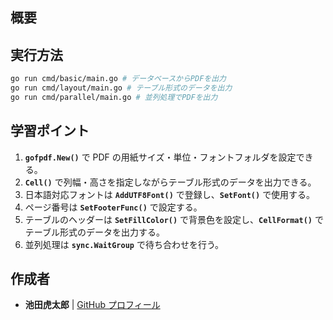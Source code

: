 ## **概要**

## **実行方法**

```sh
go run cmd/basic/main.go # データベースからPDFを出力
go run cmd/layout/main.go # テーブル形式のデータを出力
go run cmd/parallel/main.go # 並列処理でPDFを出力
```

## **学習ポイント**

1. **`gofpdf.New()`** で PDF の用紙サイズ・単位・フォントフォルダを設定できる。
2. **`Cell()`** で列幅・高さを指定しながらテーブル形式のデータを出力できる。
3. 日本語対応フォントは **`AddUTF8Font()`** で登録し、**`SetFont()`** で使用する。
4. ページ番号は **`SetFooterFunc()`** で設定する。
5. テーブルのヘッダーは **`SetFillColor()`** で背景色を設定し、**`CellFormat()`** でテーブル形式のデータを出力する。
6. 並列処理は **`sync.WaitGroup`** で待ち合わせを行う。

## 作成者

- **池田虎太郎** | [GitHub プロフィール](https://github.com/kotaroikeda-apl-dev)

